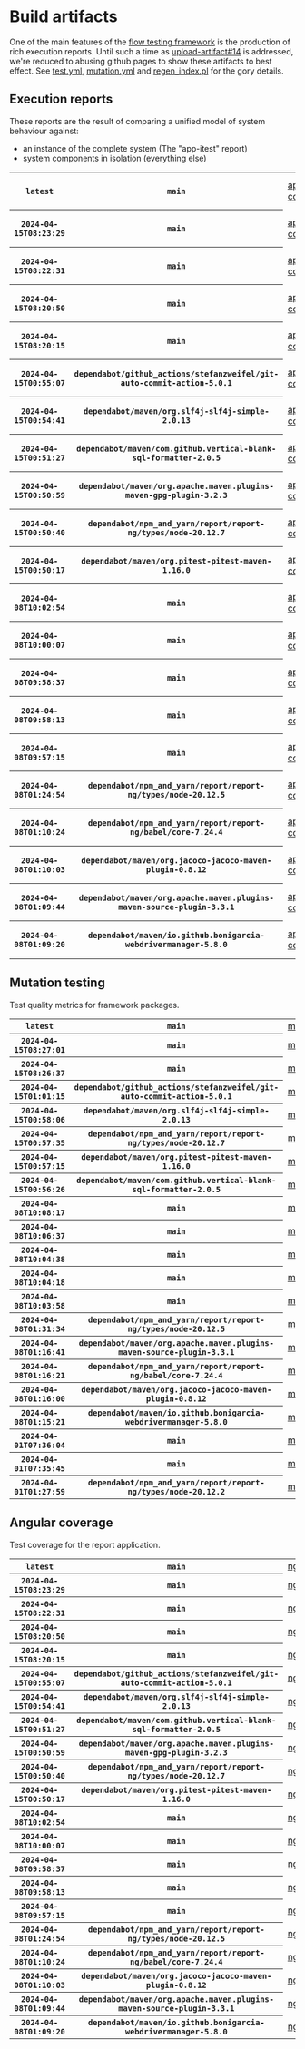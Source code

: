 # Build artifacts

One of the main features of the [flow testing framework](https://github.com/Mastercard/flow) is the production of rich execution reports.
Until such a time as [upload-artifact#14](https://github.com/actions/upload-artifact/issues/14) is addressed, we're reduced to abusing github pages to show these artifacts to best effect.
See [test.yml](https://github.com/Mastercard/flow/blob/main/.github/workflows/test.yml), [mutation.yml](https://github.com/Mastercard/flow/blob/main/.github/workflows/mutation.yml) and [regen_index.pl](https://github.com/Mastercard/flow/blob/pages/regen_index.pl) for the gory details.

## Execution reports

These reports are the result of comparing a unified model of system behaviour against:
 * an instance of the complete system (The "app-itest" report)
 * system components in isolation (everything else)

<!-- start:execution -->
<table>
	<tbody>
		<tr> <th><code>latest</code></th>
			 <th><code>main</code></th>
			<td><a href="execution/latest/app-core/target/mctf/latest/index.html">app-core</a></td>
			<td><a href="execution/latest/app-histogram/target/mctf/latest/index.html">app-histogram</a></td>
			<td><a href="execution/latest/app-itest/target/mctf/latest/index.html">app-itest</a></td>
			<td><a href="execution/latest/app-queue/target/mctf/latest/index.html">app-queue</a></td>
			<td><a href="execution/latest/app-store/target/mctf/latest/index.html">app-store</a></td>
			<td><a href="execution/latest/app-ui/target/mctf/latest/index.html">app-ui</a></td>
			<td><a href="execution/latest/app-web-ui/target/mctf/latest/index.html">app-web-ui</a></td>
		</tr>
		<tr> <th><code>2024-04-15T08:23:29</code></th>
			 <th><code>main</code></th>
			<td><a href="execution/1713169409/app-core/target/mctf/latest/index.html">app-core</a></td>
			<td><a href="execution/1713169409/app-histogram/target/mctf/latest/index.html">app-histogram</a></td>
			<td><a href="execution/1713169409/app-itest/target/mctf/latest/index.html">app-itest</a></td>
			<td><a href="execution/1713169409/app-queue/target/mctf/latest/index.html">app-queue</a></td>
			<td><a href="execution/1713169409/app-store/target/mctf/latest/index.html">app-store</a></td>
			<td><a href="execution/1713169409/app-ui/target/mctf/latest/index.html">app-ui</a></td>
			<td><a href="execution/1713169409/app-web-ui/target/mctf/latest/index.html">app-web-ui</a></td>
		</tr>
		<tr> <th><code>2024-04-15T08:22:31</code></th>
			 <th><code>main</code></th>
			<td><a href="execution/1713169351/app-core/target/mctf/latest/index.html">app-core</a></td>
			<td><a href="execution/1713169351/app-histogram/target/mctf/latest/index.html">app-histogram</a></td>
			<td><a href="execution/1713169351/app-itest/target/mctf/latest/index.html">app-itest</a></td>
			<td><a href="execution/1713169351/app-queue/target/mctf/latest/index.html">app-queue</a></td>
			<td><a href="execution/1713169351/app-store/target/mctf/latest/index.html">app-store</a></td>
			<td><a href="execution/1713169351/app-ui/target/mctf/latest/index.html">app-ui</a></td>
			<td><a href="execution/1713169351/app-web-ui/target/mctf/latest/index.html">app-web-ui</a></td>
		</tr>
		<tr> <th><code>2024-04-15T08:20:50</code></th>
			 <th><code>main</code></th>
			<td><a href="execution/1713169250/app-core/target/mctf/latest/index.html">app-core</a></td>
			<td><a href="execution/1713169250/app-histogram/target/mctf/latest/index.html">app-histogram</a></td>
			<td><a href="execution/1713169250/app-itest/target/mctf/latest/index.html">app-itest</a></td>
			<td><a href="execution/1713169250/app-queue/target/mctf/latest/index.html">app-queue</a></td>
			<td><a href="execution/1713169250/app-store/target/mctf/latest/index.html">app-store</a></td>
			<td><a href="execution/1713169250/app-ui/target/mctf/latest/index.html">app-ui</a></td>
			<td><a href="execution/1713169250/app-web-ui/target/mctf/latest/index.html">app-web-ui</a></td>
		</tr>
		<tr> <th><code>2024-04-15T08:20:15</code></th>
			 <th><code>main</code></th>
			<td><a href="execution/1713169215/app-core/target/mctf/latest/index.html">app-core</a></td>
			<td><a href="execution/1713169215/app-histogram/target/mctf/latest/index.html">app-histogram</a></td>
			<td><a href="execution/1713169215/app-itest/target/mctf/latest/index.html">app-itest</a></td>
			<td><a href="execution/1713169215/app-queue/target/mctf/latest/index.html">app-queue</a></td>
			<td><a href="execution/1713169215/app-store/target/mctf/latest/index.html">app-store</a></td>
			<td><a href="execution/1713169215/app-ui/target/mctf/latest/index.html">app-ui</a></td>
			<td><a href="execution/1713169215/app-web-ui/target/mctf/latest/index.html">app-web-ui</a></td>
		</tr>
		<tr> <th><code>2024-04-15T00:55:07</code></th>
			 <th><code>dependabot/github_actions/stefanzweifel/git-auto-commit-action-5.0.1</code></th>
			<td><a href="execution/1713142507/app-core/target/mctf/latest/index.html">app-core</a></td>
			<td><a href="execution/1713142507/app-histogram/target/mctf/latest/index.html">app-histogram</a></td>
			<td><a href="execution/1713142507/app-itest/target/mctf/latest/index.html">app-itest</a></td>
			<td><a href="execution/1713142507/app-queue/target/mctf/latest/index.html">app-queue</a></td>
			<td><a href="execution/1713142507/app-store/target/mctf/latest/index.html">app-store</a></td>
			<td><a href="execution/1713142507/app-ui/target/mctf/latest/index.html">app-ui</a></td>
			<td><a href="execution/1713142507/app-web-ui/target/mctf/latest/index.html">app-web-ui</a></td>
		</tr>
		<tr> <th><code>2024-04-15T00:54:41</code></th>
			 <th><code>dependabot/maven/org.slf4j-slf4j-simple-2.0.13</code></th>
			<td><a href="execution/1713142481/app-core/target/mctf/latest/index.html">app-core</a></td>
			<td><a href="execution/1713142481/app-histogram/target/mctf/latest/index.html">app-histogram</a></td>
			<td><a href="execution/1713142481/app-itest/target/mctf/latest/index.html">app-itest</a></td>
			<td><a href="execution/1713142481/app-queue/target/mctf/latest/index.html">app-queue</a></td>
			<td><a href="execution/1713142481/app-store/target/mctf/latest/index.html">app-store</a></td>
			<td><a href="execution/1713142481/app-ui/target/mctf/latest/index.html">app-ui</a></td>
			<td><a href="execution/1713142481/app-web-ui/target/mctf/latest/index.html">app-web-ui</a></td>
		</tr>
		<tr> <th><code>2024-04-15T00:51:27</code></th>
			 <th><code>dependabot/maven/com.github.vertical-blank-sql-formatter-2.0.5</code></th>
			<td><a href="execution/1713142287/app-core/target/mctf/latest/index.html">app-core</a></td>
			<td><a href="execution/1713142287/app-histogram/target/mctf/latest/index.html">app-histogram</a></td>
			<td><a href="execution/1713142287/app-itest/target/mctf/latest/index.html">app-itest</a></td>
			<td><a href="execution/1713142287/app-queue/target/mctf/latest/index.html">app-queue</a></td>
			<td><a href="execution/1713142287/app-store/target/mctf/latest/index.html">app-store</a></td>
			<td><a href="execution/1713142287/app-ui/target/mctf/latest/index.html">app-ui</a></td>
			<td><a href="execution/1713142287/app-web-ui/target/mctf/latest/index.html">app-web-ui</a></td>
		</tr>
		<tr> <th><code>2024-04-15T00:50:59</code></th>
			 <th><code>dependabot/maven/org.apache.maven.plugins-maven-gpg-plugin-3.2.3</code></th>
			<td><a href="execution/1713142259/app-core/target/mctf/latest/index.html">app-core</a></td>
			<td><a href="execution/1713142259/app-histogram/target/mctf/latest/index.html">app-histogram</a></td>
			<td><a href="execution/1713142259/app-itest/target/mctf/latest/index.html">app-itest</a></td>
			<td><a href="execution/1713142259/app-queue/target/mctf/latest/index.html">app-queue</a></td>
			<td><a href="execution/1713142259/app-store/target/mctf/latest/index.html">app-store</a></td>
			<td><a href="execution/1713142259/app-ui/target/mctf/latest/index.html">app-ui</a></td>
			<td><a href="execution/1713142259/app-web-ui/target/mctf/latest/index.html">app-web-ui</a></td>
		</tr>
		<tr> <th><code>2024-04-15T00:50:40</code></th>
			 <th><code>dependabot/npm_and_yarn/report/report-ng/types/node-20.12.7</code></th>
			<td><a href="execution/1713142240/app-core/target/mctf/latest/index.html">app-core</a></td>
			<td><a href="execution/1713142240/app-histogram/target/mctf/latest/index.html">app-histogram</a></td>
			<td><a href="execution/1713142240/app-itest/target/mctf/latest/index.html">app-itest</a></td>
			<td><a href="execution/1713142240/app-queue/target/mctf/latest/index.html">app-queue</a></td>
			<td><a href="execution/1713142240/app-store/target/mctf/latest/index.html">app-store</a></td>
			<td><a href="execution/1713142240/app-ui/target/mctf/latest/index.html">app-ui</a></td>
			<td><a href="execution/1713142240/app-web-ui/target/mctf/latest/index.html">app-web-ui</a></td>
		</tr>
		<tr> <th><code>2024-04-15T00:50:17</code></th>
			 <th><code>dependabot/maven/org.pitest-pitest-maven-1.16.0</code></th>
			<td><a href="execution/1713142217/app-core/target/mctf/latest/index.html">app-core</a></td>
			<td><a href="execution/1713142217/app-histogram/target/mctf/latest/index.html">app-histogram</a></td>
			<td><a href="execution/1713142217/app-itest/target/mctf/latest/index.html">app-itest</a></td>
			<td><a href="execution/1713142217/app-queue/target/mctf/latest/index.html">app-queue</a></td>
			<td><a href="execution/1713142217/app-store/target/mctf/latest/index.html">app-store</a></td>
			<td><a href="execution/1713142217/app-ui/target/mctf/latest/index.html">app-ui</a></td>
			<td><a href="execution/1713142217/app-web-ui/target/mctf/latest/index.html">app-web-ui</a></td>
		</tr>
		<tr> <th><code>2024-04-08T10:02:54</code></th>
			 <th><code>main</code></th>
			<td><a href="execution/1712570574/app-core/target/mctf/latest/index.html">app-core</a></td>
			<td><a href="execution/1712570574/app-histogram/target/mctf/latest/index.html">app-histogram</a></td>
			<td><a href="execution/1712570574/app-itest/target/mctf/latest/index.html">app-itest</a></td>
			<td><a href="execution/1712570574/app-queue/target/mctf/latest/index.html">app-queue</a></td>
			<td><a href="execution/1712570574/app-store/target/mctf/latest/index.html">app-store</a></td>
			<td><a href="execution/1712570574/app-ui/target/mctf/latest/index.html">app-ui</a></td>
			<td><a href="execution/1712570574/app-web-ui/target/mctf/latest/index.html">app-web-ui</a></td>
		</tr>
		<tr> <th><code>2024-04-08T10:00:07</code></th>
			 <th><code>main</code></th>
			<td><a href="execution/1712570407/app-core/target/mctf/latest/index.html">app-core</a></td>
			<td><a href="execution/1712570407/app-histogram/target/mctf/latest/index.html">app-histogram</a></td>
			<td><a href="execution/1712570407/app-itest/target/mctf/latest/index.html">app-itest</a></td>
			<td><a href="execution/1712570407/app-queue/target/mctf/latest/index.html">app-queue</a></td>
			<td><a href="execution/1712570407/app-store/target/mctf/latest/index.html">app-store</a></td>
			<td><a href="execution/1712570407/app-ui/target/mctf/latest/index.html">app-ui</a></td>
			<td><a href="execution/1712570407/app-web-ui/target/mctf/latest/index.html">app-web-ui</a></td>
		</tr>
		<tr> <th><code>2024-04-08T09:58:37</code></th>
			 <th><code>main</code></th>
			<td><a href="execution/1712570317/app-core/target/mctf/latest/index.html">app-core</a></td>
			<td><a href="execution/1712570317/app-histogram/target/mctf/latest/index.html">app-histogram</a></td>
			<td><a href="execution/1712570317/app-itest/target/mctf/latest/index.html">app-itest</a></td>
			<td><a href="execution/1712570317/app-queue/target/mctf/latest/index.html">app-queue</a></td>
			<td><a href="execution/1712570317/app-store/target/mctf/latest/index.html">app-store</a></td>
			<td><a href="execution/1712570317/app-ui/target/mctf/latest/index.html">app-ui</a></td>
			<td><a href="execution/1712570317/app-web-ui/target/mctf/latest/index.html">app-web-ui</a></td>
		</tr>
		<tr> <th><code>2024-04-08T09:58:13</code></th>
			 <th><code>main</code></th>
			<td><a href="execution/1712570293/app-core/target/mctf/latest/index.html">app-core</a></td>
			<td><a href="execution/1712570293/app-histogram/target/mctf/latest/index.html">app-histogram</a></td>
			<td><a href="execution/1712570293/app-itest/target/mctf/latest/index.html">app-itest</a></td>
			<td><a href="execution/1712570293/app-queue/target/mctf/latest/index.html">app-queue</a></td>
			<td><a href="execution/1712570293/app-store/target/mctf/latest/index.html">app-store</a></td>
			<td><a href="execution/1712570293/app-ui/target/mctf/latest/index.html">app-ui</a></td>
			<td><a href="execution/1712570293/app-web-ui/target/mctf/latest/index.html">app-web-ui</a></td>
		</tr>
		<tr> <th><code>2024-04-08T09:57:15</code></th>
			 <th><code>main</code></th>
			<td><a href="execution/1712570235/app-core/target/mctf/latest/index.html">app-core</a></td>
			<td><a href="execution/1712570235/app-histogram/target/mctf/latest/index.html">app-histogram</a></td>
			<td><a href="execution/1712570235/app-itest/target/mctf/latest/index.html">app-itest</a></td>
			<td><a href="execution/1712570235/app-queue/target/mctf/latest/index.html">app-queue</a></td>
			<td><a href="execution/1712570235/app-store/target/mctf/latest/index.html">app-store</a></td>
			<td><a href="execution/1712570235/app-ui/target/mctf/latest/index.html">app-ui</a></td>
			<td><a href="execution/1712570235/app-web-ui/target/mctf/latest/index.html">app-web-ui</a></td>
		</tr>
		<tr> <th><code>2024-04-08T01:24:54</code></th>
			 <th><code>dependabot/npm_and_yarn/report/report-ng/types/node-20.12.5</code></th>
			<td><a href="execution/1712539494/app-core/target/mctf/latest/index.html">app-core</a></td>
			<td><a href="execution/1712539494/app-histogram/target/mctf/latest/index.html">app-histogram</a></td>
			<td><a href="execution/1712539494/app-itest/target/mctf/latest/index.html">app-itest</a></td>
			<td><a href="execution/1712539494/app-queue/target/mctf/latest/index.html">app-queue</a></td>
			<td><a href="execution/1712539494/app-store/target/mctf/latest/index.html">app-store</a></td>
			<td><a href="execution/1712539494/app-ui/target/mctf/latest/index.html">app-ui</a></td>
			<td><a href="execution/1712539494/app-web-ui/target/mctf/latest/index.html">app-web-ui</a></td>
		</tr>
		<tr> <th><code>2024-04-08T01:10:24</code></th>
			 <th><code>dependabot/npm_and_yarn/report/report-ng/babel/core-7.24.4</code></th>
			<td><a href="execution/1712538624/app-core/target/mctf/latest/index.html">app-core</a></td>
			<td><a href="execution/1712538624/app-histogram/target/mctf/latest/index.html">app-histogram</a></td>
			<td><a href="execution/1712538624/app-itest/target/mctf/latest/index.html">app-itest</a></td>
			<td><a href="execution/1712538624/app-queue/target/mctf/latest/index.html">app-queue</a></td>
			<td><a href="execution/1712538624/app-store/target/mctf/latest/index.html">app-store</a></td>
			<td><a href="execution/1712538624/app-ui/target/mctf/latest/index.html">app-ui</a></td>
			<td><a href="execution/1712538624/app-web-ui/target/mctf/latest/index.html">app-web-ui</a></td>
		</tr>
		<tr> <th><code>2024-04-08T01:10:03</code></th>
			 <th><code>dependabot/maven/org.jacoco-jacoco-maven-plugin-0.8.12</code></th>
			<td><a href="execution/1712538603/app-core/target/mctf/latest/index.html">app-core</a></td>
			<td><a href="execution/1712538603/app-histogram/target/mctf/latest/index.html">app-histogram</a></td>
			<td><a href="execution/1712538603/app-itest/target/mctf/latest/index.html">app-itest</a></td>
			<td><a href="execution/1712538603/app-queue/target/mctf/latest/index.html">app-queue</a></td>
			<td><a href="execution/1712538603/app-store/target/mctf/latest/index.html">app-store</a></td>
			<td><a href="execution/1712538603/app-ui/target/mctf/latest/index.html">app-ui</a></td>
			<td><a href="execution/1712538603/app-web-ui/target/mctf/latest/index.html">app-web-ui</a></td>
		</tr>
		<tr> <th><code>2024-04-08T01:09:44</code></th>
			 <th><code>dependabot/maven/org.apache.maven.plugins-maven-source-plugin-3.3.1</code></th>
			<td><a href="execution/1712538584/app-core/target/mctf/latest/index.html">app-core</a></td>
			<td><a href="execution/1712538584/app-histogram/target/mctf/latest/index.html">app-histogram</a></td>
			<td><a href="execution/1712538584/app-itest/target/mctf/latest/index.html">app-itest</a></td>
			<td><a href="execution/1712538584/app-queue/target/mctf/latest/index.html">app-queue</a></td>
			<td><a href="execution/1712538584/app-store/target/mctf/latest/index.html">app-store</a></td>
			<td><a href="execution/1712538584/app-ui/target/mctf/latest/index.html">app-ui</a></td>
			<td><a href="execution/1712538584/app-web-ui/target/mctf/latest/index.html">app-web-ui</a></td>
		</tr>
		<tr> <th><code>2024-04-08T01:09:20</code></th>
			 <th><code>dependabot/maven/io.github.bonigarcia-webdrivermanager-5.8.0</code></th>
			<td><a href="execution/1712538560/app-core/target/mctf/latest/index.html">app-core</a></td>
			<td><a href="execution/1712538560/app-histogram/target/mctf/latest/index.html">app-histogram</a></td>
			<td><a href="execution/1712538560/app-itest/target/mctf/latest/index.html">app-itest</a></td>
			<td><a href="execution/1712538560/app-queue/target/mctf/latest/index.html">app-queue</a></td>
			<td><a href="execution/1712538560/app-store/target/mctf/latest/index.html">app-store</a></td>
			<td><a href="execution/1712538560/app-ui/target/mctf/latest/index.html">app-ui</a></td>
			<td><a href="execution/1712538560/app-web-ui/target/mctf/latest/index.html">app-web-ui</a></td>
		</tr>
	</tbody>
</table>
<!-- end:execution -->

## Mutation testing

Test quality metrics for framework packages.

<!-- start:mutation -->
<table>
	<tbody>
		<tr> <th><code>latest</code></th>
			 <th><code>main</code></th>
			<td><a href="mutation/latest/mutation_report/index.html">mutation</a></td>
		</tr>
		<tr> <th><code>2024-04-15T08:27:01</code></th>
			 <th><code>main</code></th>
			<td><a href="mutation/1713169621/mutation_report/index.html">mutation</a></td>
		</tr>
		<tr> <th><code>2024-04-15T08:26:37</code></th>
			 <th><code>main</code></th>
			<td><a href="mutation/1713169597/mutation_report/index.html">mutation</a></td>
		</tr>
		<tr> <th><code>2024-04-15T01:01:15</code></th>
			 <th><code>dependabot/github_actions/stefanzweifel/git-auto-commit-action-5.0.1</code></th>
			<td><a href="mutation/1713142875/mutation_report/index.html">mutation</a></td>
		</tr>
		<tr> <th><code>2024-04-15T00:58:06</code></th>
			 <th><code>dependabot/maven/org.slf4j-slf4j-simple-2.0.13</code></th>
			<td><a href="mutation/1713142686/mutation_report/index.html">mutation</a></td>
		</tr>
		<tr> <th><code>2024-04-15T00:57:35</code></th>
			 <th><code>dependabot/npm_and_yarn/report/report-ng/types/node-20.12.7</code></th>
			<td><a href="mutation/1713142655/mutation_report/index.html">mutation</a></td>
		</tr>
		<tr> <th><code>2024-04-15T00:57:15</code></th>
			 <th><code>dependabot/maven/org.pitest-pitest-maven-1.16.0</code></th>
			<td><a href="mutation/1713142635/mutation_report/index.html">mutation</a></td>
		</tr>
		<tr> <th><code>2024-04-15T00:56:26</code></th>
			 <th><code>dependabot/maven/com.github.vertical-blank-sql-formatter-2.0.5</code></th>
			<td><a href="mutation/1713142586/mutation_report/index.html">mutation</a></td>
		</tr>
		<tr> <th><code>2024-04-08T10:08:17</code></th>
			 <th><code>main</code></th>
			<td><a href="mutation/1712570897/mutation_report/index.html">mutation</a></td>
		</tr>
		<tr> <th><code>2024-04-08T10:06:37</code></th>
			 <th><code>main</code></th>
			<td><a href="mutation/1712570797/mutation_report/index.html">mutation</a></td>
		</tr>
		<tr> <th><code>2024-04-08T10:04:38</code></th>
			 <th><code>main</code></th>
			<td><a href="mutation/1712570678/mutation_report/index.html">mutation</a></td>
		</tr>
		<tr> <th><code>2024-04-08T10:04:18</code></th>
			 <th><code>main</code></th>
			<td><a href="mutation/1712570658/mutation_report/index.html">mutation</a></td>
		</tr>
		<tr> <th><code>2024-04-08T10:03:58</code></th>
			 <th><code>main</code></th>
			<td><a href="mutation/1712570638/mutation_report/index.html">mutation</a></td>
		</tr>
		<tr> <th><code>2024-04-08T01:31:34</code></th>
			 <th><code>dependabot/npm_and_yarn/report/report-ng/types/node-20.12.5</code></th>
			<td><a href="mutation/1712539894/mutation_report/index.html">mutation</a></td>
		</tr>
		<tr> <th><code>2024-04-08T01:16:41</code></th>
			 <th><code>dependabot/maven/org.apache.maven.plugins-maven-source-plugin-3.3.1</code></th>
			<td><a href="mutation/1712539001/mutation_report/index.html">mutation</a></td>
		</tr>
		<tr> <th><code>2024-04-08T01:16:21</code></th>
			 <th><code>dependabot/npm_and_yarn/report/report-ng/babel/core-7.24.4</code></th>
			<td><a href="mutation/1712538981/mutation_report/index.html">mutation</a></td>
		</tr>
		<tr> <th><code>2024-04-08T01:16:00</code></th>
			 <th><code>dependabot/maven/org.jacoco-jacoco-maven-plugin-0.8.12</code></th>
			<td><a href="mutation/1712538960/mutation_report/index.html">mutation</a></td>
		</tr>
		<tr> <th><code>2024-04-08T01:15:21</code></th>
			 <th><code>dependabot/maven/io.github.bonigarcia-webdrivermanager-5.8.0</code></th>
			<td><a href="mutation/1712538921/mutation_report/index.html">mutation</a></td>
		</tr>
		<tr> <th><code>2024-04-01T07:36:04</code></th>
			 <th><code>main</code></th>
			<td><a href="mutation/1711956964/mutation_report/index.html">mutation</a></td>
		</tr>
		<tr> <th><code>2024-04-01T07:35:45</code></th>
			 <th><code>main</code></th>
			<td><a href="mutation/1711956945/mutation_report/index.html">mutation</a></td>
		</tr>
		<tr> <th><code>2024-04-01T01:27:59</code></th>
			 <th><code>dependabot/npm_and_yarn/report/report-ng/types/node-20.12.2</code></th>
			<td><a href="mutation/1711934879/mutation_report/index.html">mutation</a></td>
		</tr>
	</tbody>
</table>
<!-- end:mutation -->

## Angular coverage

Test coverage for the report application.

<!-- start:ng_coverage -->
<table>
	<tbody>
		<tr> <th><code>latest</code></th>
			 <th><code>main</code></th>
			<td><a href="ng_coverage/latest/report/index.html">ng_coverage</a></td>
		</tr>
		<tr> <th><code>2024-04-15T08:23:29</code></th>
			 <th><code>main</code></th>
			<td><a href="ng_coverage/1713169409/report/index.html">ng_coverage</a></td>
		</tr>
		<tr> <th><code>2024-04-15T08:22:31</code></th>
			 <th><code>main</code></th>
			<td><a href="ng_coverage/1713169351/report/index.html">ng_coverage</a></td>
		</tr>
		<tr> <th><code>2024-04-15T08:20:50</code></th>
			 <th><code>main</code></th>
			<td><a href="ng_coverage/1713169250/report/index.html">ng_coverage</a></td>
		</tr>
		<tr> <th><code>2024-04-15T08:20:15</code></th>
			 <th><code>main</code></th>
			<td><a href="ng_coverage/1713169215/report/index.html">ng_coverage</a></td>
		</tr>
		<tr> <th><code>2024-04-15T00:55:07</code></th>
			 <th><code>dependabot/github_actions/stefanzweifel/git-auto-commit-action-5.0.1</code></th>
			<td><a href="ng_coverage/1713142507/report/index.html">ng_coverage</a></td>
		</tr>
		<tr> <th><code>2024-04-15T00:54:41</code></th>
			 <th><code>dependabot/maven/org.slf4j-slf4j-simple-2.0.13</code></th>
			<td><a href="ng_coverage/1713142481/report/index.html">ng_coverage</a></td>
		</tr>
		<tr> <th><code>2024-04-15T00:51:27</code></th>
			 <th><code>dependabot/maven/com.github.vertical-blank-sql-formatter-2.0.5</code></th>
			<td><a href="ng_coverage/1713142287/report/index.html">ng_coverage</a></td>
		</tr>
		<tr> <th><code>2024-04-15T00:50:59</code></th>
			 <th><code>dependabot/maven/org.apache.maven.plugins-maven-gpg-plugin-3.2.3</code></th>
			<td><a href="ng_coverage/1713142259/report/index.html">ng_coverage</a></td>
		</tr>
		<tr> <th><code>2024-04-15T00:50:40</code></th>
			 <th><code>dependabot/npm_and_yarn/report/report-ng/types/node-20.12.7</code></th>
			<td><a href="ng_coverage/1713142240/report/index.html">ng_coverage</a></td>
		</tr>
		<tr> <th><code>2024-04-15T00:50:17</code></th>
			 <th><code>dependabot/maven/org.pitest-pitest-maven-1.16.0</code></th>
			<td><a href="ng_coverage/1713142217/report/index.html">ng_coverage</a></td>
		</tr>
		<tr> <th><code>2024-04-08T10:02:54</code></th>
			 <th><code>main</code></th>
			<td><a href="ng_coverage/1712570574/report/index.html">ng_coverage</a></td>
		</tr>
		<tr> <th><code>2024-04-08T10:00:07</code></th>
			 <th><code>main</code></th>
			<td><a href="ng_coverage/1712570407/report/index.html">ng_coverage</a></td>
		</tr>
		<tr> <th><code>2024-04-08T09:58:37</code></th>
			 <th><code>main</code></th>
			<td><a href="ng_coverage/1712570317/report/index.html">ng_coverage</a></td>
		</tr>
		<tr> <th><code>2024-04-08T09:58:13</code></th>
			 <th><code>main</code></th>
			<td><a href="ng_coverage/1712570293/report/index.html">ng_coverage</a></td>
		</tr>
		<tr> <th><code>2024-04-08T09:57:15</code></th>
			 <th><code>main</code></th>
			<td><a href="ng_coverage/1712570235/report/index.html">ng_coverage</a></td>
		</tr>
		<tr> <th><code>2024-04-08T01:24:54</code></th>
			 <th><code>dependabot/npm_and_yarn/report/report-ng/types/node-20.12.5</code></th>
			<td><a href="ng_coverage/1712539494/report/index.html">ng_coverage</a></td>
		</tr>
		<tr> <th><code>2024-04-08T01:10:24</code></th>
			 <th><code>dependabot/npm_and_yarn/report/report-ng/babel/core-7.24.4</code></th>
			<td><a href="ng_coverage/1712538624/report/index.html">ng_coverage</a></td>
		</tr>
		<tr> <th><code>2024-04-08T01:10:03</code></th>
			 <th><code>dependabot/maven/org.jacoco-jacoco-maven-plugin-0.8.12</code></th>
			<td><a href="ng_coverage/1712538603/report/index.html">ng_coverage</a></td>
		</tr>
		<tr> <th><code>2024-04-08T01:09:44</code></th>
			 <th><code>dependabot/maven/org.apache.maven.plugins-maven-source-plugin-3.3.1</code></th>
			<td><a href="ng_coverage/1712538584/report/index.html">ng_coverage</a></td>
		</tr>
		<tr> <th><code>2024-04-08T01:09:20</code></th>
			 <th><code>dependabot/maven/io.github.bonigarcia-webdrivermanager-5.8.0</code></th>
			<td><a href="ng_coverage/1712538560/report/index.html">ng_coverage</a></td>
		</tr>
	</tbody>
</table>
<!-- end:ng_coverage -->